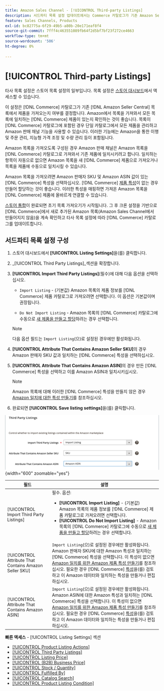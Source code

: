 ```yaml
---
title: Amazon Sales Channel - [!UICONTROL Third-party Listings]
description: 서드파티 목록 설정 업데이트에서는 Commerce 카탈로그가 기존 Amazon Seller Central 목록에서 제품을 가져오는지 여부를 결정합니다.
feature: Sales Channels, Products
exl-id: bc82775a-6f29-49b5-a80b-20e171eaf8f4
source-git-commit: 7fff4c463551089fb64f2d5bf7bf23f272ce4663
workflow-type: tm+mt
source-wordcount: '506'
ht-degree: 0%

---
```


# [!UICONTROL Third-party Listings]

타사 목록 설정은 스토어 목록 설정의 일부입니다. 목록 설정은 [스토어 대시보드](./amazon-store-dashboard.md)에서 액세스할 수 있습니다.

이 설정은 [!DNL Commerce] 카탈로그가 기존 [!DNL Amazon Seller Central] 목록에서 제품을 가져오는지 여부를 결정합니다. Amazon에서 목록을 가져와서 모든 목록에 일치하는 [!DNL Commerce] 제품이 있는지 확인하는 것이 좋습니다. 목록이 [!DNL Commerce] 카탈로그에 포함된 경우 단일 카탈로그에서 모든 제품을 관리하고 Amazon 판매 채널 기능을 사용할 수 있습니다. 이러한 기능에는 Amazon을 통한 이행 및 주문 관리, 지능형 가격 조정 및 수량 관리 등이 포함됩니다.

Amazon 목록을 가져오도록 구성된 경우 Amazon 판매 채널은 Amazon 목록을 [!DNL Commerce] 카탈로그로 가져와서 기존 제품에 일치시키려고 합니다. 일치하는 항목이 자동으로 없으면 Amazon 목록을 새 [!DNL Commerce] 제품으로 가져오거나 목록을 제품에 수동으로 일치시킬 수 있습니다.

Amazon 목록을 가져오려면 Amazon 판매자 SKU 및 Amazon ASIN 값이 있는 [!DNL Commerce] 특성을 선택하십시오. [!DNL Commerce] [제품 특성](./ob-creating-magento-attributes.md)이 없는 경우 만들어 할당하는 것이 좋습니다. 이러한 특성을 매핑하면 가져온 Amazon 목록을 [!DNL Commerce] 제품에 올바르게 연결할 수 있습니다.

[스토어 통합](./store-integration.md)이 완료되면 초기 목록 가져오기가 시작됩니다. 그 후 크론 설정을 기반으로 [!DNL Commerce]에서 새로 추가된 Amazon 목록(Amazon Sales Channel에서 만들어지지 않음)을 계속 확인하고 타사 목록 설정에 따라 [!DNL Commerce] 카탈로그를 업데이트합니다.

## 서드파티 목록 설정 구성

1. 스토어 대시보드에서 **[!UICONTROL Listing Settings]**&#x200B;을(를) 클릭합니다.

1. _[!UICONTROL Third Party Listings]_섹션을 확장합니다.

1. **[!UICONTROL Import Third Party Listings]**(필수)에 대해 다음 옵션을 선택하십시오.

   - `Import Listing` - (기본값) Amazon 목록의 제품 정보를 [!DNL Commerce] 제품 카탈로그로 가져오려면 선택합니다. 이 옵션은 기본값이며 권장됩니다.

   - `Do Not Import Listing` - Amazon 목록의 [!DNL Commerce] 카탈로그에 수동으로 [새 제품을 만들고 할당](https://experienceleague.adobe.com/docs/commerce-admin/catalog/products/products-list.html)하려는 경우 선택합니다.

   >[!NOTE]
   >다음 옵션 필드는 `Import Listing`(으)로 설정된 경우에만 활성화됩니다.

1. **[!UICONTROL Attribute That Contains Amazon Seller SKU]**&#x200B;의 경우 Amazon 판매자 SKU 값과 일치하는 [!DNL Commerce] 특성을 선택하십시오.

1. **[!UICONTROL Attribute That Contains Amazon ASIN]**&#x200B;의 경우 만든 [!DNL Commerce] 특성을 선택하고 이를 Amazon ASIN과 일치시키십시오.

   >[!NOTE]
   >Amazon 목록에 대해 이러한 [!DNL Commerce] 특성을 만들지 않은 경우 [Amazon 일치에 대한 특성 만들기](./ob-creating-magento-attributes.md)를 참조하십시오.

1. 완료되면 **[!UICONTROL Save listing settings]**&#x200B;을(를) 클릭합니다.

![타사 목록](assets/amazon-third-party-listings.png){width="600" zoomable="yes"}

| 필드 | 설명 |
|--------------------------------------------------------|-----------------------------------------------------------------------------------------------------------------------------------------------------------------------------------------------------------------------------------------------------------------------------------------------------------------------------------------------------------------------------------------------------------------------------------------------------------------------------------|
| [!UICONTROL Import Third Party Listings] | 필수. 옵션:<ul><li>**[!UICONTROL Import Listing]** - (기본값) Amazon 목록의 제품 정보를 [!DNL Commerce] 제품 카탈로그로 가져오려면 선택합니다. </li><li>**[!UICONTROL Do Not Import Listing]** - Amazon 목록의 [!DNL Commerce] 카탈로그에 수동으로 [새 제품을 만들고 할당](https://experienceleague.adobe.com/docs/commerce-admin/catalog/products/products-list.html)하려는 경우 선택합니다.</li></ul> |
| [!UICONTROL Attribute That Contains Amazon Seller SKU] | `Import Listing`(으)로 설정된 경우에만 활성화됩니다.<br>Amazon 판매자 SKU에 대한 Amazon 특성과 일치하는 [!DNL Commerce] 특성을 선택합니다. 이 특성이 없으면 [Amazon 일치를 위한 Amazon 제품 특성 만들기](./ob-creating-magento-attributes.md)를 참조하십시오. 필요한 경우 [!DNL Commerce] [특성](./managing-attributes.md)을(를) 검토하고 이 Amazon 데이터와 일치하는 특성을 만들거나 편집하십시오. |
| [!UICONTROL Attribute That Contains Amazon ASIN] | `Import Listing`(으)로 설정된 경우에만 활성화됩니다.<br>Amazon ASIN에 대한 Amazon 특성과 일치하는 [!DNL Commerce] 특성을 선택합니다. 이 특성이 없으면 [Amazon 일치를 위한 Amazon 제품 특성 만들기](./ob-creating-magento-attributes.md)를 참조하십시오. 필요한 경우 [!DNL Commerce] [특성](./managing-attributes.md)을(를) 검토하고 이 Amazon 데이터와 일치하는 특성을 만들거나 편집하십시오. |

**빠른 액세스** - [!UICONTROL Listing Settings] 섹션

- [[!UICONTROL Product Listing Actions]](./product-listing-actions.md)
- [[!UICONTROL Third Party Listings]](./third-party-listing-settings.md)
- [[!UICONTROL Listing Price]](./listing-price.md)
- [[!UICONTROL (B2B) Business Price]](./business-pricing.md)
- [[!UICONTROL Stock / Quantity]](./stock-quantity.md)
- [[!UICONTROL Fulfilled By]](./fulfilled-by.md)
- [[!UICONTROL Catalog Search]](./catalog-search.md)
- [[!UICONTROL Product Listing Condition]](./product-listing-condition.md)
